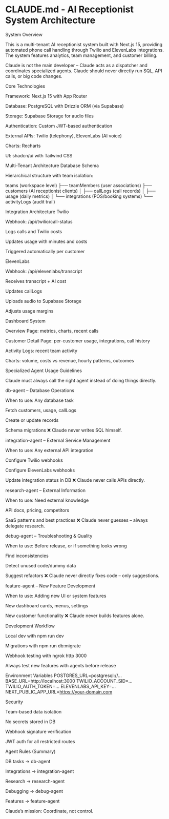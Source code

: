 # CLAUDE.md - AI Receptionist System Architecture
System Overview

This is a multi-tenant AI receptionist system built with Next.js 15, providing automated phone call handling through Twilio and ElevenLabs integrations. The system features analytics, team management, and customer billing.

Claude is not the main developer – Claude acts as a dispatcher and coordinates specialized agents.
Claude should never directly run SQL, API calls, or big code changes.

Core Technologies

Framework: Next.js 15 with App Router

Database: PostgreSQL with Drizzle ORM (via Supabase)

Storage: Supabase Storage for audio files

Authentication: Custom JWT-based authentication

External APIs: Twilio (telephony), ElevenLabs (AI voice)

Charts: Recharts

UI: shadcn/ui with Tailwind CSS

Multi-Tenant Architecture
Database Schema

Hierarchical structure with team isolation:

teams (workspace level)
├── teamMembers (user associations)
├── customers (AI receptionist clients)
│   ├── callLogs (call records)
│   ├── usage (daily metrics)
│   └── integrations (POS/booking systems)
└── activityLogs (audit trail)

Integration Architecture
Twilio

Webhook: /api/twilio/call-status

Logs calls and Twilio costs

Updates usage with minutes and costs

Triggered automatically per customer

ElevenLabs

Webhook: /api/elevenlabs/transcript

Receives transcript + AI cost

Updates callLogs

Uploads audio to Supabase Storage

Adjusts usage margins

Dashboard System

Overview Page: metrics, charts, recent calls

Customer Detail Page: per-customer usage, integrations, call history

Activity Logs: recent team activity

Charts: volume, costs vs revenue, hourly patterns, outcomes

Specialized Agent Usage Guidelines

Claude must always call the right agent instead of doing things directly.

db-agent – Database Operations

When to use: Any database task

Fetch customers, usage, callLogs

Create or update records

Schema migrations
❌ Claude never writes SQL himself.

integration-agent – External Service Management

When to use: Any external API integration

Configure Twilio webhooks

Configure ElevenLabs webhooks

Update integration status in DB
❌ Claude never calls APIs directly.

research-agent – External Information

When to use: Need external knowledge

API docs, pricing, competitors

SaaS patterns and best practices
❌ Claude never guesses – always delegate research.

debug-agent – Troubleshooting & Quality

When to use: Before release, or if something looks wrong

Find inconsistencies

Detect unused code/dummy data

Suggest refactors
❌ Claude never directly fixes code – only suggestions.

feature-agent – New Feature Development

When to use: Adding new UI or system features

New dashboard cards, menus, settings

New customer functionality
❌ Claude never builds features alone.

Development Workflow

Local dev with npm run dev

Migrations with npm run db:migrate

Webhook testing with ngrok http 3000

Always test new features with agents before release

Environment Variables
POSTGRES_URL=postgresql://...
BASE_URL=http://localhost:3000
TWILIO_ACCOUNT_SID=...
TWILIO_AUTH_TOKEN=...
ELEVENLABS_API_KEY=...
NEXT_PUBLIC_APP_URL=https://your-domain.com

Security

Team-based data isolation

No secrets stored in DB

Webhook signature verification

JWT auth for all restricted routes

Agent Rules (Summary)

DB tasks → db-agent

Integrations → integration-agent

Research → research-agent

Debugging → debug-agent

Features → feature-agent

Claude’s mission: Coordinate, not control.
